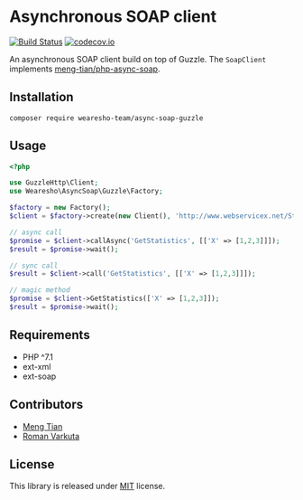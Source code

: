 # Asynchronous SOAP client

[![Build Status](https://travis-ci.org/wearesho-team/async-soap-guzzle.svg?branch=master)](https://travis-ci.org/wearesho-team/async-soap-guzzle)
[![codecov.io](https://codecov.io/github/wearesho-team/async-soap-guzzle/coverage.svg?branch=master)](https://codecov.io/github/wearesho-team/async-soap-guzzle?branch=master)

An asynchronous SOAP client build on top of Guzzle. The `SoapClient` implements [meng-tian/php-async-soap](https://github.com/meng-tian/php-async-soap).

## Installation
```
composer require wearesho-team/async-soap-guzzle
```

## Usage
```php
<?php

use GuzzleHttp\Client;
use Wearesho\AsyncSoap\Guzzle\Factory;

$factory = new Factory();
$client = $factory->create(new Client(), 'http://www.webservicex.net/Statistics.asmx?WSDL');

// async call
$promise = $client->callAsync('GetStatistics', [['X' => [1,2,3]]]);
$result = $promise->wait();

// sync call
$result = $client->call('GetStatistics', [['X' => [1,2,3]]]);

// magic method
$promise = $client->GetStatistics(['X' => [1,2,3]]);
$result = $promise->wait();
```

## Requirements
- PHP ^7.1
- ext-xml
- ext-soap

## Contributors
- [Meng Tian](mailto:tianmeng94@hotmail.com)
- [Roman Varkuta](mailto:roman.varkuta@gmail.com)

## License
This library is released under [MIT](./LICENSE) license.
